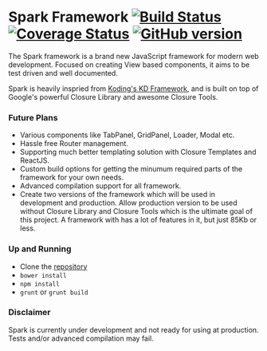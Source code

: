 # Spark Framework [![Build Status](https://travis-ci.org/fatihacet/spark.svg?branch=master)](https://travis-ci.org/fatihacet/spark) [![Coverage Status](https://img.shields.io/coveralls/fatihacet/spark.svg)](https://coveralls.io/r/fatihacet/spark) [![GitHub version](https://badge.fury.io/gh/fatihacet%2Fspark.svg)](http://badge.fury.io/gh/fatihacet%2Fspark)

The Spark framework is a brand new JavaScript framework for modern web development. Focused on creating View based components, it aims to be test driven and well documented.

Spark is heavily inspried from [Koding's KD Framework](https://github.com/koding/kd), and is built on top of Google's powerful Closure Library and awesome Closure Tools.


### Future Plans
- Various components like TabPanel, GridPanel, Loader, Modal etc.
- Hassle free Router management.
- Supporting much better templating solution with Closure Templates and ReactJS.
- Custom build options for getting the minumum required parts of the framework for your own needs.
- Advanced compilation support for all framework.
- Create two versions of the framework which will be used in development and production. Allow production version to be used without Closure Library and Closure Tools which is the ultimate goal of this project. A framework with has a lot of features in it, but just 85Kb or less.


### Up and Running
- Clone the [repository](https://fatihacet@bitbucket.org/fatihacet/spark.git)
- `bower install`
- `npm install`
- `grunt` or `grunt build`


### Disclaimer
Spark is currently under development and not ready for using at production. Tests and/or advanced compilation may fail.
